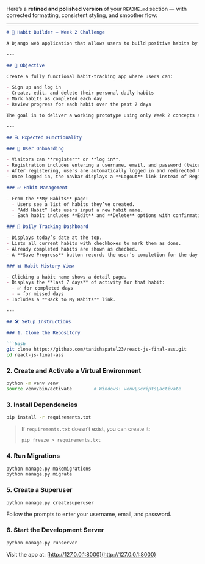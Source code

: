 Here’s a **refined and polished version** of your `README.md` section — with corrected formatting, consistent styling, and smoother flow:

---

````markdown
# 🧠 Habit Builder – Week 2 Challenge

A Django web application that allows users to build positive habits by tracking their daily progress. This project emphasizes core web development skills, including user authentication, form handling, and database interaction using Django's powerful framework.

---

## 📌 Objective

Create a fully functional habit-tracking app where users can:

- Sign up and log in  
- Create, edit, and delete their personal daily habits  
- Mark habits as completed each day  
- Review progress for each habit over the past 7 days  

The goal is to deliver a working prototype using only Week 2 concepts and tools.

---

## 🔍 Expected Functionality

### 🔐 User Onboarding

- Visitors can **register** or **log in**.
- Registration includes entering a username, email, and password (twice for confirmation).
- After registering, users are automatically logged in and redirected to their personal dashboard.
- Once logged in, the navbar displays a **Logout** link instead of Register/Login.

### ✅ Habit Management

- From the **My Habits** page:
  - Users see a list of habits they’ve created.
  - “Add Habit” lets users input a new habit name.
  - Each habit includes **Edit** and **Delete** options with confirmation.

### 📅 Daily Tracking Dashboard

- Displays today’s date at the top.
- Lists all current habits with checkboxes to mark them as done.
- Already completed habits are shown as checked.
- A **Save Progress** button records the user’s completion for the day and displays a confirmation.

### 📊 Habit History View

- Clicking a habit name shows a detail page.
- Displays the **last 7 days** of activity for that habit:
  - ✅ for completed days
  - – for missed days
- Includes a **Back to My Habits** link.

---

## 🛠️ Setup Instructions

### 1. Clone the Repository

```bash
git clone https://github.com/tanishapatel23/react-js-final-ass.git
cd react-js-final-ass
````

### 2. Create and Activate a Virtual Environment

```bash
python -m venv venv
source venv/bin/activate        # Windows: venv\Scripts\activate
```

### 3. Install Dependencies

```bash
pip install -r requirements.txt
```

> If `requirements.txt` doesn’t exist, you can create it:
>
> ```bash
> pip freeze > requirements.txt
> ```

### 4. Run Migrations

```bash
python manage.py makemigrations
python manage.py migrate
```

### 5. Create a Superuser

```bash
python manage.py createsuperuser
```

Follow the prompts to enter your username, email, and password.

### 6. Start the Development Server

```bash
python manage.py runserver
```

Visit the app at: [http://127.0.0.1:8000](http://127.0.0.1:8000)


